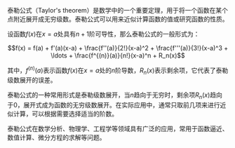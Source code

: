 泰勒公式（Taylor's theorem）是数学中的一个重要定理，用于将一个函数在某个点附近展开成无穷级数。泰勒公式可以用来近似计算函数的值或研究函数的性质。

设函数$f(x)$在$x=a$处具有$n+1$阶可导性，那么泰勒公式的一般形式为：

$$f(x) = f(a) + f'(a)(x-a) + \frac{f''(a)}{2!}(x-a)^2 + \frac{f'''(a)}{3!}(x-a)^3 + \ldots + \frac{f^{(n)}(a)}{n!}(x-a)^n + R_n(x)$$

其中，$f^{(n)}(a)$表示函数$f(x)$在$x=a$处的$n$阶导数，$R_n(x)$表示剩余项，它代表了泰勒级数展开的误差。

泰勒公式的一种常用形式是泰勒级数展开，当$n$趋向于无穷时，剩余项$R_n(x)$趋向于0，展开式成为函数的无穷级数展开。在实际应用中，通常只取前几项来进行近似计算，可以根据需要选择适当的阶数。

泰勒公式在数学分析、物理学、工程学等领域具有广泛的应用，常用于函数逼近、数值计算、微分方程的求解等问题。